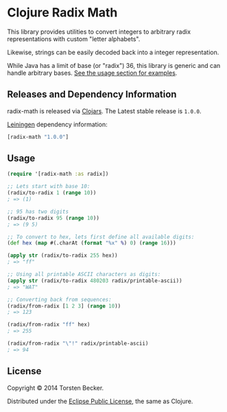 

# Clojure Radix Math

This library provides utilities to convert integers to arbitrary radix representations with custom "letter alphabets".

Likewise, strings can be easily decoded back into a integer representation.

While Java has a limit of base (or "radix") 36, this library is generic and can handle arbitrary bases. [See the usage section for examples](#usage).


## Releases and Dependency Information

radix-math is released via [Clojars](https://clojars.org/radix-math). The Latest stable release is `1.0.0`.

[Leiningen](https://github.com/technomancy/leiningen) dependency information:

```clojure
[radix-math "1.0.0"]
```


## Usage

```clojure
(require '[radix-math :as radix])

;; Lets start with base 10:
(radix/to-radix 1 (range 10))
; => (1)

;; 95 has two digits
(radix/to-radix 95 (range 10))
; => (9 5)

;; To convert to hex, lets first define all available digits:
(def hex (map #(.charAt (format "%x" %) 0) (range 16)))

(apply str (radix/to-radix 255 hex))
; => "ff"

;; Using all printable ASCII characters as digits:
(apply str (radix/to-radix 480203 radix/printable-ascii))
; => "WAT"

;; Converting back from sequences:
(radix/from-radix [1 2 3] (range 10))
; => 123

(radix/from-radix "ff" hex)
; => 255

(radix/from-radix "\"!" radix/printable-ascii)
; => 94
```


## License

Copyright © 2014 Torsten Becker.

Distributed under the [Eclipse Public License](http://www.eclipse.org/legal/epl-v10.html), the same as Clojure.
